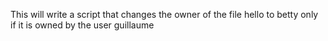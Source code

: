 This will write a script that changes the owner of the file hello to betty only if it is owned by the user guillaume
